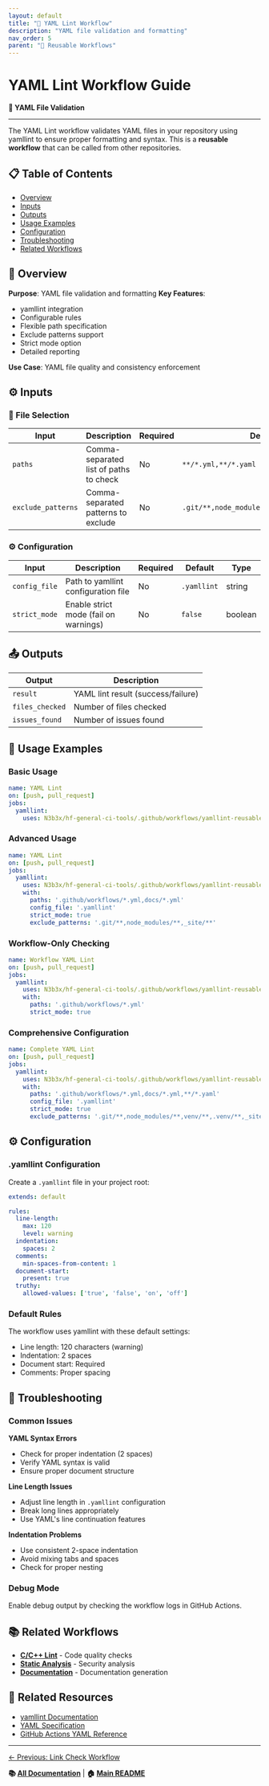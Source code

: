 ```yaml
---
layout: default
title: "📝 YAML Lint Workflow"
description: "YAML file validation and formatting"
nav_order: 5
parent: "🔄 Reusable Workflows"
---
```


# YAML Lint Workflow Guide

**📝 YAML File Validation**

---

The YAML Lint workflow validates YAML files in your repository using yamllint to ensure proper formatting and syntax.
This is a **reusable workflow** that can be called from other repositories.

## 📋 Table of Contents

- [Overview](#-overview)
- [Inputs](#-inputs)
- [Outputs](#-outputs)
- [Usage Examples](#-usage-examples)
- [Configuration](#-configuration)
- [Troubleshooting](#-troubleshooting)
- [Related Workflows](#-related-workflows)

## 🎯 Overview

**Purpose**: YAML file validation and formatting
**Key Features**:
- yamllint integration
- Configurable rules
- Flexible path specification
- Exclude patterns support
- Strict mode option
- Detailed reporting

**Use Case**: YAML file quality and consistency enforcement

## ⚙️ Inputs

### 📁 File Selection

| Input | Description | Required | Default | Type |
|-------|-------------|----------|---------|------|
| `paths` | Comma-separated list of paths to check | No | `**/*.yml,**/*.yaml` | string |
| `exclude_patterns` | Comma-separated patterns to exclude | No | `.git/**,node_modules/**,venv/**,.venv/**` | string |

### ⚙️ Configuration

| Input | Description | Required | Default | Type |
|-------|-------------|----------|---------|------|
| `config_file` | Path to yamllint configuration file | No | `.yamllint` | string |
| `strict_mode` | Enable strict mode (fail on warnings) | No | `false` | boolean |

## 📤 Outputs

| Output | Description |
|--------|-------------|
| `result` | YAML lint result (success/failure) |
| `files_checked` | Number of files checked |
| `issues_found` | Number of issues found |

## 🚀 Usage Examples

### Basic Usage

```yaml
name: YAML Lint
on: [push, pull_request]
jobs:
  yamllint:
    uses: N3b3x/hf-general-ci-tools/.github/workflows/yamllint-reusable.yml@v1
```

### Advanced Usage

```yaml
name: YAML Lint
on: [push, pull_request]
jobs:
  yamllint:
    uses: N3b3x/hf-general-ci-tools/.github/workflows/yamllint-reusable.yml@v1
    with:
      paths: '.github/workflows/*.yml,docs/*.yml'
      config_file: '.yamllint'
      strict_mode: true
      exclude_patterns: '.git/**,node_modules/**,_site/**'
```

### Workflow-Only Checking

```yaml
name: Workflow YAML Lint
on: [push, pull_request]
jobs:
  yamllint:
    uses: N3b3x/hf-general-ci-tools/.github/workflows/yamllint-reusable.yml@v1
    with:
      paths: '.github/workflows/*.yml'
      strict_mode: true
```

### Comprehensive Configuration

```yaml
name: Complete YAML Lint
on: [push, pull_request]
jobs:
  yamllint:
    uses: N3b3x/hf-general-ci-tools/.github/workflows/yamllint-reusable.yml@v1
    with:
      paths: '.github/workflows/*.yml,docs/*.yml,**/*.yaml'
      config_file: '.yamllint'
      strict_mode: true
      exclude_patterns: '.git/**,node_modules/**,venv/**,.venv/**,_site/**'
```

## ⚙️ Configuration

### .yamllint Configuration

Create a `.yamllint` file in your project root:

```yaml
extends: default

rules:
  line-length:
    max: 120
    level: warning
  indentation:
    spaces: 2
  comments:
    min-spaces-from-content: 1
  document-start:
    present: true
  truthy:
    allowed-values: ['true', 'false', 'on', 'off']
```

### Default Rules

The workflow uses yamllint with these default settings:
- Line length: 120 characters (warning)
- Indentation: 2 spaces
- Document start: Required
- Comments: Proper spacing

## 🔧 Troubleshooting

### Common Issues

**YAML Syntax Errors**
- Check for proper indentation (2 spaces)
- Verify YAML syntax is valid
- Ensure proper document structure

**Line Length Issues**
- Adjust line length in `.yamllint` configuration
- Break long lines appropriately
- Use YAML's line continuation features

**Indentation Problems**
- Use consistent 2-space indentation
- Avoid mixing tabs and spaces
- Check for proper nesting

### Debug Mode

Enable debug output by checking the workflow logs in GitHub Actions.

## 📚 Related Workflows

- **[C/C++ Lint](c-cpp-lint-workflow.md)** - Code quality checks
- **[Static Analysis](c-cpp-static-analysis-workflow.md)** - Security analysis
- **[Documentation](docs-workflow.md)** - Documentation generation

## 🔗 Related Resources

- [yamllint Documentation](https://yamllint.readthedocs.io/)
- [YAML Specification](https://yaml.org/spec/)
- [GitHub Actions YAML Reference](https://docs.github.com/en/actions/using-workflows/workflow-syntax-for-github-actions)

---

[← Previous: Link Check Workflow](docs-link-check-workflow.md)

**📚 [All Documentation](index.md)** | **🏠 [Main README](../README.md)**
